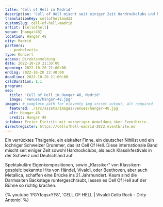 ```yaml
---
title: 'Cell of Hell in Madrid'
description: 'Cell of Hell mischt seit einiger Zeit Hardrockclubs und klassische Musikfestivals in der Schweiz und Deutschland auf. Jetzt heißen wir sie in Madrid willkommen.'
translationKey: cellofhellmad22
customSlug: cell-of-hell-madrid
artist: [cellofhell]
venue: [hangar48]
location: Hangar 48
city: Madrid
partners:
  - prohelvetia
type: Konzert
access: Direktanmeldung
date: 2022-10-20 21:30:00
opening: 2022-10-20 21:00:00
ending: 2022-10-20 22:40:00
deadline: 2022-10-20 11:00:00
calcDuration: 1.1
program:
seo:
  title: 'Cell of Hell im Hangar 48, Madrid'
  image: 'venues/hangar-48.jpg'
images: # complete path for eleventy img srcset output, alt required
  featured: ./src/assets/images/venues/hangar-48.jpg
  alt: Hangar 48
  credit: Hangar 48
infobox: Freier Eintritt mit vorheriger Anmeldung über Eventbrite.
directregister: https://cellofhell-madrid-2022.eventbrite.es
---
```


Ein verrücktes Thaigenie, ein eiskalter Finne, ein deutscher Nihilist und ein löchriger Schweizer Drummer, das ist Cell Of Hell. Diese internationale Band mischt seit einiger Zeit sowohl Hardrockclubs, als auch Klassikfestivals in der Schweiz und Deutschland auf.

Spektakuläre Eigenkompositionen, sowie „Klassiker" von Klassikern gespielt: bekannte Hits von Händel, Vivaldi, oder Beethoven, aber auch Metallica, schaffen eine Brücke ins 21.Jahrhundert. Kaum sind die Darmsaiten Backstage runtergeschraubt, lassen es Cell Of Hell auf der Bühne so richtig krachen.

{% youtube 'PGYfcqsxYF8', 'CELL OF HELL | Vivaldi Cello Rock - Dirty Antonio' %}

